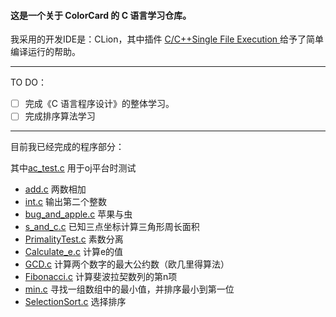 
#### 这是一个关于 **ColorCard** 的 C 语言学习仓库。
我采用的开发IDE是：CLion，其中插件 [C/C+​+​ Single File Execution
](https://plugins.jetbrains.com/plugin/8352-c-c--single-file-execution)给予了简单编译运行的帮助。

------
TO DO：
- [ ] 完成《C 语言程序设计》的整体学习。
- [ ] 完成排序算法学习

------

目前我已经完成的程序部分：

 其中[ac_test.c](ac_test.c) 用于oj平台时测试

- [add.c](add.c) 两数相加
- [int.c](int.c) 输出第二个整数
- [bug_and_apple.c](bug_and_apple.c) 苹果与虫
- [s_and_c.c](s_and_c.c) 已知三点坐标计算三角形周长面积
- [PrimalityTest.c](PrimalityTest.c) 素数分离
- [Calculate_e.c](Calculate_e.c) 计算e的值
- [GCD.c](GCD.c) 计算两个数字的最大公约数（欧几里得算法）
- [Fibonacci.c](Fibonacci.c) 计算斐波拉契数列的第n项
- [min.c](min.c) 寻找一组数组中的最小值，并排序最小到第一位
- [SelectionSort.c](SelectionSort.c) 选择排序


